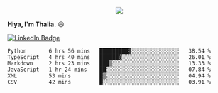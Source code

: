 <p align="center">
  <img src=https://media2.giphy.com/media/J2yDvX0N4GpAdHOD3N/giphy.gif?cid=ecf05e4732fecy7p8iauk3qv6wrz5awzkzmwe846do1i8h6n&rid=giphy.gif>
</p>


<!-- <p align="middle">
  <img src="https://raw.githubusercontent.com/thaliajuarez/thaliajuarez/main/images/unnamed.png" />
</p> -->

**Hiya, I'm Thalia.** 😄

[![LinkedIn Badge](https://img.shields.io/badge/LinkedIn-Profile-informational?style=flat&logo=linkedin&logoColor=white&color=0D76A8)](https://www.linkedin.com/in/thalia-juarez/)


<!--
**thaliajuarez/thaliajuarez** is a ✨ _special_ ✨ repository because its `README.md` (this file) appears on your GitHub profile.
Here are some ideas to get you started:
- 🔭 I’m currently working on 
- 🌱 I’m currently learning C
- 👯 I’m looking to collaborate on ...
- 🤔 I’m looking for help with ...
- 💬 Ask me about ...
- 📫 How to reach me: ...
- 😄 Pronouns: ...
- ⚡ Fun fact: ...


- 🔭 I’m currently working on UI/UX.
- 🌱 I’m currently learning C#
- ⚡ Fun fact: Raindrops fall between 15 and 25 miles per hour.
-->

<!--START_SECTION:waka-->

```text
Python       6 hrs 56 mins   █████████▓░░░░░░░░░░░░░░░   38.54 %
TypeScript   4 hrs 40 mins   ██████▓░░░░░░░░░░░░░░░░░░   26.01 %
Markdown     2 hrs 23 mins   ███▒░░░░░░░░░░░░░░░░░░░░░   13.33 %
JavaScript   1 hr 24 mins    ██░░░░░░░░░░░░░░░░░░░░░░░   07.84 %
XML          53 mins         █▒░░░░░░░░░░░░░░░░░░░░░░░   04.94 %
CSV          42 mins         █░░░░░░░░░░░░░░░░░░░░░░░░   03.91 %
```

<!--END_SECTION:waka-->

